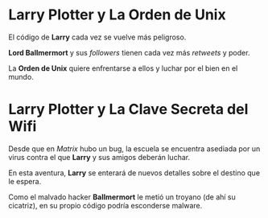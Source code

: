# Larry Plotter y La Orden de Unix

El código de **Larry** cada vez se vuelve más peligroso.

**Lord Ballmermort** y sus *followers* tienen cada vez más *retweets* y poder.

La **Orden de Unix** quiere enfrentarse a ellos y luchar por el bien en el mundo.
# Larry Plotter y La Clave Secreta del Wifi

Desde que en *Matrix* hubo un bug, la escuela se encuentra asediada por un virus contra el que **Larry** y sus amigos deberán luchar. 

En esta aventura, **Larry** se enterará de nuevos detalles sobre el destino que le espera. 

Como el malvado hacker **Ballmermort** le metió un troyano (de ahí su cicatriz), en su propio código podría esconderse malware.